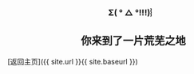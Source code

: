 
<h3 style="text-align: center">Σ( ° △ °!!!)︴</h3>
<h2 style="text-align: center">
你来到了一片荒芜之地
</h2>
[返回主页]({{ site.url }}{{ site.baseurl }})
